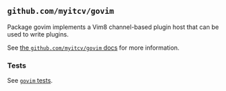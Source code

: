 ## `github.com/myitcv/govim`

Package govim implements a Vim8 channel-based plugin host that can be used to write plugins.

See [the `github.com/myitcv/govim` docs](https://godoc.org/github.com/myitcv/govim) for more
information.

### Tests

See [`govim` tests](https://github.com/myitcv/govim/wiki/govim-tests).
